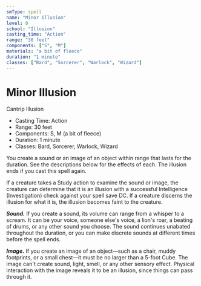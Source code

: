 ```yaml
---
smType: spell
name: "Minor Illusion"
level: 0
school: "Illusion"
casting_time: "Action"
range: "30 feet"
components: ["S", "M"]
materials: "a bit of fleece"
duration: "1 minute"
classes: ["Bard", "Sorcerer", "Warlock", "Wizard"]
---
```


# Minor Illusion
Cantrip Illusion

- Casting Time: Action
- Range: 30 feet
- Components: S, M (a bit of fleece)
- Duration: 1 minute
- Classes: Bard, Sorcerer, Warlock, Wizard

You create a sound or an image of an object within range that lasts for the duration. See the descriptions below for the effects of each. The illusion ends if you cast this spell again.

If a creature takes a Study action to examine the sound or image, the creature can determine that it is an illusion with a successful Intelligence (Investigation) check against your spell save DC. If a creature discerns the illusion for what it is, the illusion becomes faint to the creature.

**_Sound._** If you create a sound, its volume can range from a whisper to a scream. It can be your voice, someone else's voice, a lion's roar, a beating of drums, or any other sound you choose. The sound continues unabated throughout the duration, or you can make discrete sounds at different times before the spell ends.

**_Image._** If you create an image of an object—such as a chair, muddy footprints, or a small chest—it must be no larger than a 5-foot Cube. The image can't create sound, light, smell, or any other sensory effect. Physical interaction with the image reveals it to be an illusion, since things can pass through it.
